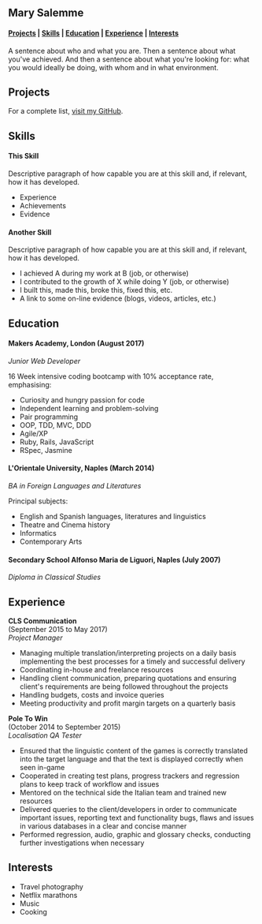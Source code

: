 ## Mary Salemme

#### [Projects](#projects) | [Skills](#skills) | [Education](#education) | [Experience](#experience) | [Interests](#interests)

A sentence about who and what you are. Then a sentence about what you've achieved. And then a sentence about what you're looking for: what you would ideally be doing, with whom and in what environment.

##  <a name="projects">Projects</a>
For a complete list, [visit my GitHub](https://github.com/MarySalemme).

##  <a name="skills">Skills</a>

#### This Skill

Descriptive paragraph of how capable you are at this skill and, if relevant, how it has developed.

- Experience
- Achievements
- Evidence

#### Another Skill

Descriptive paragraph of how capable you are at this skill and, if relevant, how it has developed.

- I achieved A during my work at B (job, or otherwise)
- I contributed to the growth of X while doing Y (job, or otherwise)
- I built this, made this, broke this, fixed this, etc.
- A link to some on-line evidence (blogs, videos, articles, etc.)

##  <a name="education">Education</a>

#### Makers Academy, London (August 2017)
_Junior Web Developer_

16 Week intensive coding bootcamp with 10% acceptance rate, emphasising:

- Curiosity and hungry passion for code
- Independent learning and problem-solving
- Pair programming
- OOP, TDD, MVC, DDD
- Agile/XP
- Ruby, Rails, JavaScript
- RSpec, Jasmine

#### L'Orientale University, Naples (March 2014)
_BA in Foreign Languages and Literatures_

Principal subjects:
- English and Spanish languages, literatures and linguistics
- Theatre and Cinema history
- Informatics
- Contemporary Arts

#### Secondary School Alfonso Maria de Liguori, Naples (July 2007)
_Diploma in Classical Studies_

##  <a name="experience">Experience</a>

**CLS Communication**  
(September 2015 to May 2017)  
_Project Manager_

- Managing multiple translation/interpreting projects on a daily basis implementing the best processes for a timely and successful delivery
- Coordinating in-house and freelance resources
- Handling client communication, preparing quotations and ensuring client's requirements are being followed throughout the projects
- Handling budgets, costs and invoice queries
- Meeting productivity and profit margin targets on a quarterly basis

**Pole To Win**  
(October 2014 to September 2015)  
_Localisation QA Tester_

- Ensured that the linguistic content of the games is correctly translated into the target language and that the text is displayed correctly when seen in-game
- Cooperated in creating test plans, progress trackers and regression plans to keep track of workflow and issues
- Mentored on the technical side the Italian team and trained new resources
- Delivered queries to the client/developers in order to communicate important issues, reporting text and functionality bugs, flaws and issues in various databases in a clear and concise manner
- Performed regression, audio, graphic and glossary checks, conducting further investigations when necessary

## <a name="interests">Interests</a>
- Travel photography
- Netflix marathons
- Music
- Cooking

